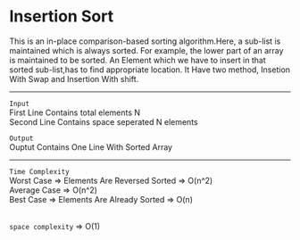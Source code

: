 # Insertion Sort<br>
This is an in-place comparison-based sorting algorithm.Here, a sub-list is maintained which is always sorted. 
For example, the lower part of an array is maintained to be sorted.
An Element which we have to insert in that sorted sub-list,has to find appropriate location.
It Have two method, Insetion With Swap and Insertion With shift.
<hr>

`Input`<br>
First Line Contains total elements N<br>
Second Line Contains space seperated N elements<br>

`Output`<br>
Ouptut Contains One Line With Sorted Array
<hr>


`Time Complexity`<br>
Worst Case => Elements Are Reversed Sorted => O(n^2)<br>
Average Case => O(n^2)<br>
Best Case => Elements Are Already Sorted => O(n)<br><br>

`space complexity` => O(1)
